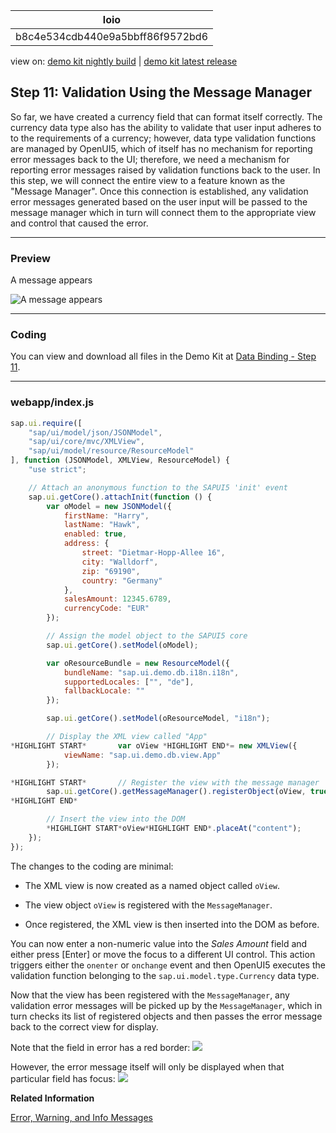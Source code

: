 <!-- loiob8c4e534cdb440e9a5bbff86f9572bd6 -->

| loio |
| -----|
| b8c4e534cdb440e9a5bbff86f9572bd6 |

<div id="loio">

view on: [demo kit nightly build](https://openui5nightly.hana.ondemand.com/#/topic/b8c4e534cdb440e9a5bbff86f9572bd6) | [demo kit latest release](https://openui5.hana.ondemand.com/#/topic/b8c4e534cdb440e9a5bbff86f9572bd6)</div>

## Step 11: Validation Using the Message Manager

So far, we have created a currency field that can format itself correctly. The currency data type also has the ability to validate that user input adheres to to the requirements of a currency; however, data type validation functions are managed by OpenUI5, which of itself has no mechanism for reporting error messages back to the UI; therefore, we need a mechanism for reporting error messages raised by validation functions back to the user. In this step, we will connect the entire view to a feature known as the "Message Manager". Once this connection is established, any validation error messages generated based on the user input will be passed to the message manager which in turn will connect them to the appropriate view and control that caused the error.

***

### Preview

   
  
<a name="loiob8c4e534cdb440e9a5bbff86f9572bd6__fig_r1j_pst_mr"/>A message appears

 ![](loioe67207b43d08410e82e74ad57ffbc022_HiRes.png "A message appears") 

***

### Coding

You can view and download all files in the Demo Kit at [Data Binding - Step 11](https://openui5.hana.ondemand.com/explored.html#/sample/sap.ui.core.tutorial.databinding.11/preview).

***

### webapp/index.js

``` js
sap.ui.require([
	"sap/ui/model/json/JSONModel",
	"sap/ui/core/mvc/XMLView",
	"sap/ui/model/resource/ResourceModel"
], function (JSONModel, XMLView, ResourceModel) {
	"use strict";

	// Attach an anonymous function to the SAPUI5 'init' event
	sap.ui.getCore().attachInit(function () {
		var oModel = new JSONModel({
			firstName: "Harry",
			lastName: "Hawk",
			enabled: true,
			address: {
				street: "Dietmar-Hopp-Allee 16",
				city: "Walldorf",
				zip: "69190",
				country: "Germany"
			},
			salesAmount: 12345.6789,
			currencyCode: "EUR"
		});

		// Assign the model object to the SAPUI5 core
		sap.ui.getCore().setModel(oModel);

		var oResourceBundle = new ResourceModel({
			bundleName: "sap.ui.demo.db.i18n.i18n",
			supportedLocales: ["", "de"],
			fallbackLocale: ""			
		});

		sap.ui.getCore().setModel(oResourceModel, "i18n");

		// Display the XML view called "App"
*HIGHLIGHT START*		var oView *HIGHLIGHT END*= new XMLView({
			viewName: "sap.ui.demo.db.view.App"
		});

*HIGHLIGHT START*		// Register the view with the message manager
		sap.ui.getCore().getMessageManager().registerObject(oView, true);
*HIGHLIGHT END*

		// Insert the view into the DOM
		*HIGHLIGHT START*oView*HIGHLIGHT END*.placeAt("content");
	});
});

```

The changes to the coding are minimal:

-   The XML view is now created as a named object called `oView`.

-   The view object `oView` is registered with the `MessageManager`.

-   Once registered, the XML view is then inserted into the DOM as before.


You can now enter a non-numeric value into the *Sales Amount* field and either press [Enter\] or move the focus to a different UI control. This action triggers either the `onenter` or `onchange` event and then OpenUI5 executes the validation function belonging to the `sap.ui.model.type.Currency` data type.

Now that the view has been registered with the `MessageManager`, any validation error messages will be picked up by the `MessageManager`, which in turn checks its list of registered objects and then passes the error message back to the correct view for display.

Note that the field in error has a red border: ![](loio44db88e92bc445b2b00e1b8e53b5ca9a_HiRes.png) 

However, the error message itself will only be displayed when that particular field has focus: ![](loioe67207b43d08410e82e74ad57ffbc022_HiRes.png)

**Related Information**  


[Error, Warning, and Info Messages](Error,_Warning,_and_Info_Messages_62b1481.md "OpenUI5 provides a central place for storing and managing info, warning, and error messages.")

